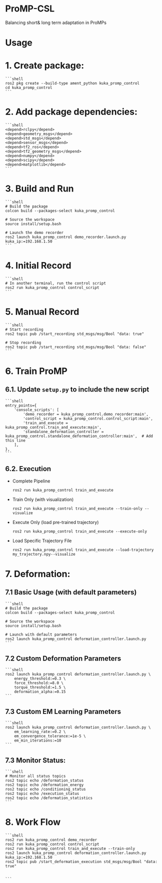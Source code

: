 # ProMP-CSL
Balancing short&amp; long term adaptation in ProMPs
# Usage
# 1. Create package:
    ```shell
    ros2 pkg create --build-type ament_python kuka_promp_control
    cd kuka_promp_control
    ```
# 2. Add package dependencies:
    ```shell
    <depend>rclpy</depend>
    <depend>geometry_msgs</depend>
    <depend>std_msgs</depend>
    <depend>sensor_msgs</depend>
    <depend>tf2_ros</depend>
    <depend>tf2_geometry_msgs</depend>
    <depend>numpy</depend>
    <depend>scipy</depend>
    <depend>matplotlib</depend>
    ```
# 3. Build and Run
    ```shell
    # Build the package
    colcon build --packages-select kuka_promp_control

    # Source the workspace
    source install/setup.bash

    # Launch the demo recorder
    ros2 launch kuka_promp_control demo_recorder.launch.py kuka_ip:=192.168.1.50
    ```
# 4. Initial Record 
    ```shell
    # In another terminal, run the control script
    ros2 run kuka_promp_control control_script
    ```
# 5. Manual Record
    ```shell
    # Start recording
    ros2 topic pub /start_recording std_msgs/msg/Bool "data: true"

    # Stop recording
    ros2 topic pub /start_recording std_msgs/msg/Bool "data: false"
    ```
# 6. Train ProMP

## 6.1. Update `setup.py` to include the new script
    ```shell    
    entry_points={
        'console_scripts': [
            'demo_recorder = kuka_promp_control.demo_recorder:main',
            'control_script = kuka_promp_control.control_script:main',
            'train_and_execute = kuka_promp_control.train_and_execute:main',
            'standalone_deformation_controller = kuka_promp_control.standalone_deformation_controller:main',  # Add this line
        ],
    },      
    ```
## 6.2. Execution
- Complete Pipeline
    ```shell
    ros2 run kuka_promp_control train_and_execute
    ```
- Train Only (with visualization)
    ```shell
    ros2 run kuka_promp_control train_and_execute --train-only --visualize
    ```
- Execute Only (load pre-trained trajectory)
    ```shell
    ros2 run kuka_promp_control train_and_execute --execute-only
    ```
-  Load Specific Trajectory File
    ```shell
    ros2 run kuka_promp_control train_and_execute --load-trajectory my_trajectory.npy--visualize
    ```
# 7. Deformation:
## 7.1 Basic Usage (with default parameters)
    ```shell
    # Build the package
    colcon build --packages-select kuka_promp_control

    # Source the workspace
    source install/setup.bash

    # Launch with default parameters
    ros2 launch kuka_promp_control deformation_controller.launch.py
    ```
## 7.2 Custom Deformation Parameters
    ```shell
    ros2 launch kuka_promp_control deformation_controller.launch.py \
        energy_threshold:=0.3 \
        force_threshold:=8.0 \
        torque_threshold:=1.5 \
        deformation_alpha:=0.15
    ```
## 7.3 Custom EM Learning Parameters
    ```shell
    ros2 launch kuka_promp_control deformation_controller.launch.py \
        em_learning_rate:=0.2 \
        em_convergence_tolerance:=1e-5 \
        em_min_iterations:=10
    ```
## 7.3 Monitor Status:
    ```shell
    # Monitor all status topics
    ros2 topic echo /deformation_status
    ros2 topic echo /deformation_energy
    ros2 topic echo /conditioning_status
    ros2 topic echo /execution_status
    ros2 topic echo /deformation_statistics
    ```

# 8. Work Flow
    ```shell
    ros2 run kuka_promp_control demo_recorder
    ros2 run kuka_promp_control control_script
    ros2 run kuka_promp_control train_and_execute --train-only
    ros2 launch kuka_promp_control deformation_controller.launch.py kuka_ip:=192.168.1.50
    ros2 topic pub /start_deformation_execution std_msgs/msg/Bool "data: true"


    ```
